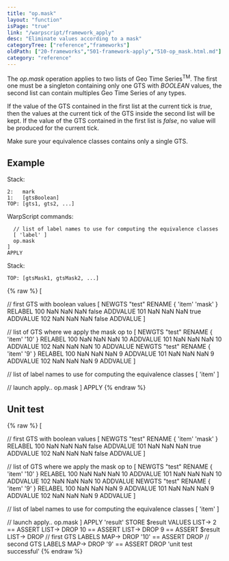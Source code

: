 ```yaml
---
title: "op.mask"
layout: "function"
isPage: "true"
link: "/warpscript/framework_apply"
desc: "Eliminate values according to a mask"
categoryTree: ["reference","frameworks"]
oldPath: ["20-frameworks","501-framework-apply","510-op_mask.html.md"]
category: "reference"
---
```


The *op.mask* operation applies to two lists of Geo Time Series<sup>TM</sup>. The first one must be a singleton containing only one GTS with *BOOLEAN* values, the second list can contain multiples Geo Time Series of any types.

If the value of the GTS contained in the first list at the current tick is *true*, then the values at the current tick of the GTS inside the second list will be kept. If the value of the GTS contained in the first list is *false*, no value will be produced for the current tick.

Make sure your equivalence classes contains only a single GTS.

## Example ##

Stack:

    2:   mark
    1:   [gtsBoolean]
    TOP: [gts1, gts2, ...]


WarpScript commands:

      // list of label names to use for computing the equivalence classes
      [ 'label' ]
      op.mask
    ]
    APPLY


Stack: 


    TOP: [gtsMask1, gtsMask2, ...]

{% raw %}
<warp10-warpscript-widget>
[

  // first GTS with boolean values
  [
    NEWGTS "test" RENAME
    { 'item' 'mask' } RELABEL
    100 NaN NaN NaN false ADDVALUE
    101 NaN NaN NaN true  ADDVALUE
    102 NaN NaN NaN false ADDVALUE
  ]

  // list of GTS where we apply the mask op to
  [
    NEWGTS "test" RENAME
    { 'item' '10' } RELABEL
    100 NaN NaN NaN 10 ADDVALUE
    101 NaN NaN NaN 10 ADDVALUE
    102 NaN NaN NaN 10 ADDVALUE
    NEWGTS "test" RENAME
    { 'item' '9' } RELABEL
    100 NaN NaN NaN 9 ADDVALUE
    101 NaN NaN NaN 9 ADDVALUE
    102 NaN NaN NaN 9 ADDVALUE
  ]

  // list of label names to use for computing the equivalence classes
  [ 'item' ]

  // launch apply..
  op.mask
]
APPLY
</warp10-warpscript-widget>
{% endraw %}    


## Unit test ##

{% raw %}
<warp10-warpscript-widget>
[

  // first GTS with boolean values
  [
    NEWGTS "test" RENAME
    { 'item' 'mask' } RELABEL
    100 NaN NaN NaN false ADDVALUE
    101 NaN NaN NaN true  ADDVALUE
    102 NaN NaN NaN false ADDVALUE
  ]

  // list of GTS where we apply the mask op to
  [
    NEWGTS "test" RENAME
    { 'item' '10' } RELABEL
    100 NaN NaN NaN 10 ADDVALUE
    101 NaN NaN NaN 10 ADDVALUE
    102 NaN NaN NaN 10 ADDVALUE
    NEWGTS "test" RENAME
    { 'item' '9' } RELABEL
    100 NaN NaN NaN 9 ADDVALUE
    101 NaN NaN NaN 9 ADDVALUE
    102 NaN NaN NaN 9 ADDVALUE
  ]

  // list of label names to use for computing the equivalence classes
  [ 'item' ]

  // launch apply..
  op.mask
]
APPLY
'result'
STORE
$result
VALUES LIST->
2 == ASSERT
LIST-> DROP
10 == ASSERT
LIST-> DROP
9 == ASSERT
$result
LIST-> DROP
// first GTS
LABELS
MAP-> DROP
'10' == ASSERT
DROP
// second GTS
LABELS
MAP-> DROP
'9' == ASSERT
DROP
'unit test successful'
</warp10-warpscript-widget>
{% endraw %}  